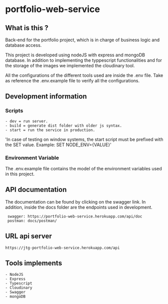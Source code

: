 # portfolio-web-service

## What is this ?

Back-end for the portfolio project, which is in charge of business logic and database access.

This project is developed using nodeJS with express and mongoDB database. In addition to implementing the typpescript functionalities and for the storage of the images we implemented the cloudinary tool.

All the configurations of the different tools used are inside the .env file. Take as reference the .env.example file to verify all the configurations.

## Development information

### Scripts

```
- dev = run server.
- build = generate dist folder with older js syntax.
- start = run the service in production.
```

'In case of testing on window systems, the start script must be prefixed with the SET value. Example: SET NODE_ENV={VALUE}'

### Environment Variable

The .env.example file contains the model of the environment variables used in this project.

## API documentation

The documentation can be found by clicking on the swagger link. In addition, inside the docs folder are the endpoints used in development.

```
 swagger: https://portfolio-web-service.herokuapp.com/api/doc
 postman: docs/postman/
```

## URL api server

```
https://jtg-portfolio-web-service.herokuapp.com/api
```

## Tools implements

```
- NodeJS
- Express
- Typescript
- Cloudinary
- Swagger
- mongoDB
```
